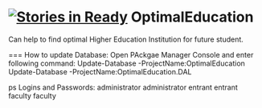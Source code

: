 ﻿[![Stories in Ready](https://badge.waffle.io/chromigo/optimaleducation.png?label=ready&title=Ready)](https://waffle.io/chromigo/optimaleducation)
OptimalEducation
================

Can help to find optimal Higher Education Institution for future student.

===
How to update Database:
Open PAckgae Manager Console and enter following command:
Update-Database -ProjectName:OptimalEducation
Update-Database -ProjectName:OptimalEducation.DAL

ps
Logins and Passwords:
administrator administrator
entrant entrant
faculty faculty